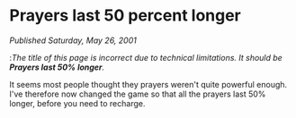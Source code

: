 # Prayers last 50 percent longer
*Published Saturday, May 26, 2001*

:*The title of this page is incorrect due to technical limitations. It should be **Prayers last 50% longer**.*

It seems most people thought they prayers weren't quite powerful enough. I've therefore now changed the game so that all the prayers last 50% longer, before you need to recharge.

